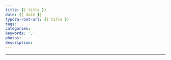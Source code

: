 ```yaml
---
title: {{ title }}
date: {{ date }}
typora-root-url: {{ title }}
tags: 
categories: 
keywords: ','
photos: 
description:
---
```




<!--more-->

------

